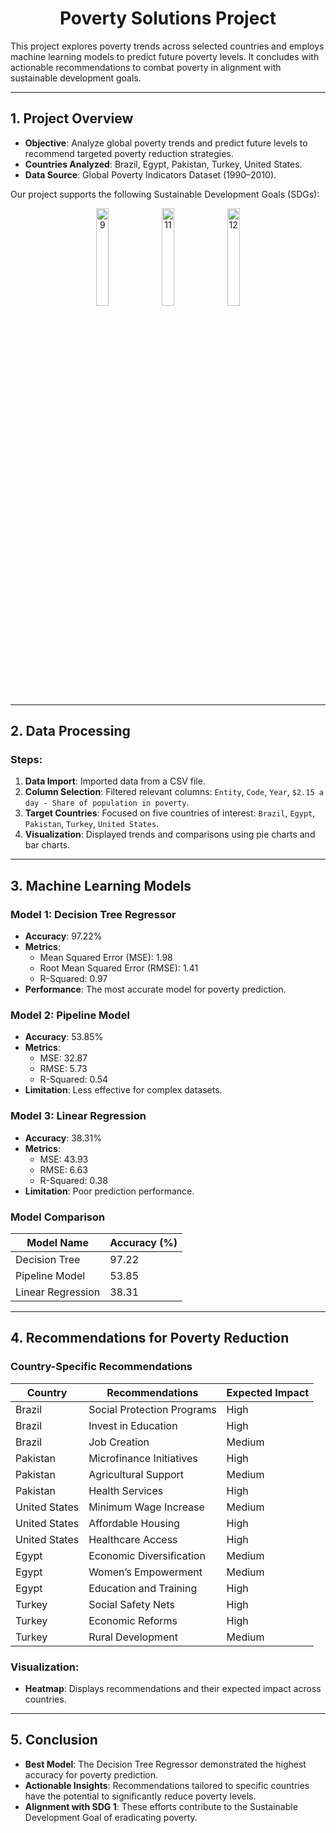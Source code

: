 <div align="center">

# Poverty Solutions Project  

</div>

This project explores poverty trends across selected countries and employs machine learning models to predict future poverty levels. It concludes with actionable recommendations to combat poverty in alignment with sustainable development goals.

---

## **1. Project Overview**

- **Objective**: Analyze global poverty trends and predict future levels to recommend targeted poverty reduction strategies.
- **Countries Analyzed**: Brazil, Egypt, Pakistan, Turkey, United States.
- **Data Source**: Global Poverty Indicators Dataset (1990–2010).

  

Our project supports the following Sustainable Development Goals (SDGs):

<p align="center">
    <img src="https://github.com/user-attachments/assets/2cb7dc91-ac54-4c6d-b509-2692a4b503bb" alt="9" width="20%">
    <img src="https://github.com/user-attachments/assets/dbc424a6-8568-450b-a7cc-3ad02cf414d5" alt="11" width="20%">
    <img src="https://github.com/user-attachments/assets/febf118a-76c4-4bde-84e2-1d91d1b57eff" alt="12" width="20%">
</p>


---

## **2. Data Processing**

### **Steps**:
1. **Data Import**: Imported data from a CSV file.
2. **Column Selection**: Filtered relevant columns: `Entity`, `Code`, `Year`, `$2.15 a day - Share of population in poverty`.
3. **Target Countries**: Focused on five countries of interest: `Brazil`, `Egypt`, `Pakistan`, `Turkey`, `United States`.
4. **Visualization**: Displayed trends and comparisons using pie charts and bar charts.

---

## **3. Machine Learning Models**

### **Model 1: Decision Tree Regressor**
- **Accuracy**: 97.22%
- **Metrics**:
  - Mean Squared Error (MSE): 1.98
  - Root Mean Squared Error (RMSE): 1.41
  - R-Squared: 0.97
- **Performance**: The most accurate model for poverty prediction.

### **Model 2: Pipeline Model**
- **Accuracy**: 53.85%
- **Metrics**:
  - MSE: 32.87
  - RMSE: 5.73
  - R-Squared: 0.54
- **Limitation**: Less effective for complex datasets.

### **Model 3: Linear Regression**
- **Accuracy**: 38.31%
- **Metrics**:
  - MSE: 43.93
  - RMSE: 6.63
  - R-Squared: 0.38
- **Limitation**: Poor prediction performance.

### **Model Comparison**
| Model Name            | Accuracy (%) |
|-----------------------|--------------|
| Decision Tree         | 97.22        |
| Pipeline Model        | 53.85        |
| Linear Regression     | 38.31        |

---

## **4. Recommendations for Poverty Reduction**

### **Country-Specific Recommendations**
| Country          | Recommendations                    | Expected Impact |
|-------------------|------------------------------------|-----------------|
| Brazil           | Social Protection Programs         | High            |
| Brazil           | Invest in Education                | High            |
| Brazil           | Job Creation                       | Medium          |
| Pakistan         | Microfinance Initiatives           | High            |
| Pakistan         | Agricultural Support               | Medium          |
| Pakistan         | Health Services                    | High            |
| United States    | Minimum Wage Increase              | Medium          |
| United States    | Affordable Housing                 | High            |
| United States    | Healthcare Access                  | High            |
| Egypt            | Economic Diversification           | Medium          |
| Egypt            | Women’s Empowerment                | Medium          |
| Egypt            | Education and Training             | High            |
| Turkey           | Social Safety Nets                 | High            |
| Turkey           | Economic Reforms                   | High            |
| Turkey           | Rural Development                  | Medium          |

### **Visualization**:
- **Heatmap**: Displays recommendations and their expected impact across countries.

---

## **5. Conclusion**

- **Best Model**: The Decision Tree Regressor demonstrated the highest accuracy for poverty prediction.
- **Actionable Insights**: Recommendations tailored to specific countries have the potential to significantly reduce poverty levels.
- **Alignment with SDG 1**: These efforts contribute to the Sustainable Development Goal of eradicating poverty.
